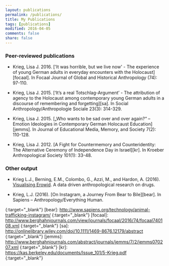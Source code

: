 ```yaml
---
layout: publications
permalink: /publications/
title: My Publications
tags: [publications]
modified: 2016-04-05
comments: false
share: false
---
```


### Peer-reviewed publications

- Krieg, Lisa J. 2016. ['It was horrible, but we live now' - The experience of young German adults in everyday encounters with the Holocaust][focaal].
  In Focaal Journal of Global and Historical Anthropology (74): 97-110.
  
- Krieg, Lisa J. 2015. [‘It’s a real Totschlag-Argument’ - The attribution of agency to the Holocaust among contemporary young German adults in a discourse of remembering and forgetting][sa]. 
  In Social Anthropology/Anthropologie Sociale 23(3): 314-329.

- Krieg, Lisa J. 2015. [„Who wants to be sad over and over again?“ – Emotion Ideologies in Contemporary German Holocaust Education][jemms]. 
  In Journal of Educational Media, Memory, and Society 7(2): 110-128.

- Krieg, Lisa J. 2012. [A Fight for Countermemory and Counteridentity: The Alternative Ceremony of Independence Day in Israel][kr].
  In Kroeber Anthropological Society 101(1): 33-48.


### Other output

- Krieg L.J., Berning, E.M., Colombo, G., Azzi, M., and Hardon, A. (2016). 
  [Visualising Erowid][erowid]. A data driven anthropological research on drugs.

- Krieg, L.J. (2016). [On Instagram, a Journey From Bear to Bile][bear]. In Sapiens – Anthropology/Everything Human.






<!-- Links -->
[erowid]: http://chemicalyouth.org/visualising-erowid/
{:target="_blank"}
[bear]: http://www.sapiens.org/technology/animal-trafficking-instagram/
{:target="_blank"}
[focaal]: http://www.berghahnjournals.com/view/journals/focaal/2016/74/focaal740108.xml
{:target="_blank"}
[sa]: http://onlinelibrary.wiley.com/doi/10.1111/1469-8676.12179/abstract
{:target="_blank"}
[jemms]: http://www.berghahnjournals.com/abstract/journals/jemms/7/2/jemms070207.xml
{:target="_blank"}
[kr]: https://kas.berkeley.edu/documents/Issue_101/5-Krieg.pdf
{:target="_blank"}